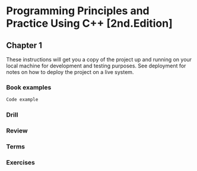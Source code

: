 # Programming Principles and Practice Using C++ [2nd.Edition]

## Chapter 1

These instructions will get you a copy of the project up and running on your local machine for development and testing purposes. See deployment for notes on how to deploy the project on a live system.

### Book examples

``` cpp
Code example
```

### Drill

### Review

### Terms

### Exercises
